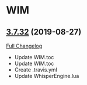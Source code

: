 # WIM

## [3.7.32](https://github.com/sylvanaar/wow-instant-messenger/tree/3.7.32) (2019-08-27)
[Full Changelog](https://github.com/sylvanaar/wow-instant-messenger/compare/3.7.29-test...3.7.32)

- Update WIM.toc  
- Update WIM.toc  
- Create .travis.yml  
- Update WhisperEngine.lua  
